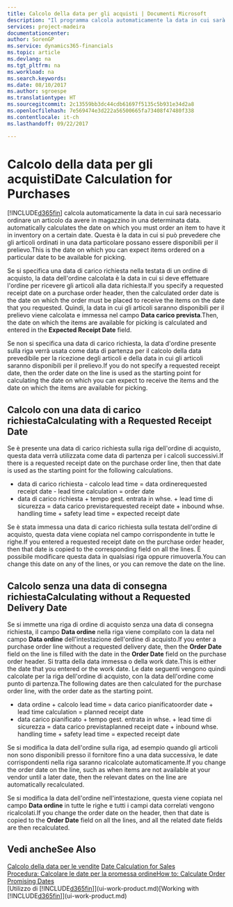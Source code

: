 ```yaml
---
title: Calcolo della data per gli acquisti | Documenti Microsoft
description: "Il programma calcola automaticamente la data in cui sarà necessario ordinare un articolo da avere in magazzino in una determinata data. Questa è la data in cui si può prevedere che gli articoli ordinati in una data particolare possano essere disponibili per il prelievo."
services: project-madeira
documentationcenter: 
author: SorenGP
ms.service: dynamics365-financials
ms.topic: article
ms.devlang: na
ms.tgt_pltfrm: na
ms.workload: na
ms.search.keywords: 
ms.date: 08/10/2017
ms.author: sgroespe
ms.translationtype: HT
ms.sourcegitcommit: 2c13559bb3dc44cdb61697f5135c5b931e34d2a8
ms.openlocfilehash: 7e569474e3d222a56500665fa73408f47480f338
ms.contentlocale: it-ch
ms.lasthandoff: 09/22/2017

---
```

# <a name="date-calculation-for-purchases"></a><span data-ttu-id="aa422-104">Calcolo della data per gli acquisti</span><span class="sxs-lookup"><span data-stu-id="aa422-104">Date Calculation for Purchases</span></span>
[!INCLUDE[d365fin](includes/d365fin_md.md)]<span data-ttu-id="aa422-105"> calcola automaticamente la data in cui sarà necessario ordinare un articolo da avere in magazzino in una determinata data.</span><span class="sxs-lookup"><span data-stu-id="aa422-105"> automatically calculates the date on which you must order an item to have it in inventory on a certain date.</span></span> <span data-ttu-id="aa422-106">Questa è la data in cui si può prevedere che gli articoli ordinati in una data particolare possano essere disponibili per il prelievo.</span><span class="sxs-lookup"><span data-stu-id="aa422-106">This is the date on which you can expect items ordered on a particular date to be available for picking.</span></span>  

<span data-ttu-id="aa422-107">Se si specifica una data di carico richiesta nella testata di un ordine di acquisto, la data dell'ordine calcolata è la data in cui si deve effettuare l'ordine per ricevere gli articoli alla data richiesta.</span><span class="sxs-lookup"><span data-stu-id="aa422-107">If you specify a requested receipt date on a purchase order header, then the calculated order date is the date on which the order must be placed to receive the items on the date that you requested.</span></span> <span data-ttu-id="aa422-108">Quindi, la data in cui gli articoli saranno disponibili per il prelievo viene calcolata e immessa nel campo **Data carico prevista**.</span><span class="sxs-lookup"><span data-stu-id="aa422-108">Then, the date on which the items are available for picking is calculated and entered in the **Expected Receipt Date** field.</span></span>  

<span data-ttu-id="aa422-109">Se non si specifica una data di carico richiesta, la data d'ordine presente sulla riga verrà usata come data di partenza per il calcolo della data prevedibile per la ricezione degli articoli e della data in cui gli articoli saranno disponibili per il prelievo.</span><span class="sxs-lookup"><span data-stu-id="aa422-109">If you do not specify a requested receipt date, then the order date on the line is used as the starting point for calculating the date on which you can expect to receive the items and the date on which the items are available for picking.</span></span>  

## <a name="calculating-with-a-requested-receipt-date"></a><span data-ttu-id="aa422-110">Calcolo con una data di carico richiesta</span><span class="sxs-lookup"><span data-stu-id="aa422-110">Calculating with a Requested Receipt Date</span></span>  
<span data-ttu-id="aa422-111">Se è presente una data di carico richiesta sulla riga dell'ordine di acquisto, questa data verrà utilizzata come data di partenza per i calcoli successivi.</span><span class="sxs-lookup"><span data-stu-id="aa422-111">If there is a requested receipt date on the purchase order line, then that date is used as the starting point for the following calculations.</span></span>  

- <span data-ttu-id="aa422-112">data di carico richiesta - calcolo lead time = data ordine</span><span class="sxs-lookup"><span data-stu-id="aa422-112">requested receipt date - lead time calculation = order date</span></span>  
- <span data-ttu-id="aa422-113">data di carico richiesta + tempo gest. entrata in whse. + lead time di sicurezza = data carico prevista</span><span class="sxs-lookup"><span data-stu-id="aa422-113">requested receipt date + inbound whse. handling time + safety lead time = expected receipt date</span></span>  

<span data-ttu-id="aa422-114">Se è stata immessa una data di carico richiesta sulla testata dell'ordine di acquisto, questa data viene copiata nel campo corrispondente in tutte le righe.</span><span class="sxs-lookup"><span data-stu-id="aa422-114">If you entered a requested receipt date on the purchase order header, then that date is copied to the corresponding field on all the lines.</span></span> <span data-ttu-id="aa422-115">È possibile modificare questa data in qualsiasi riga oppure rimuoverla.</span><span class="sxs-lookup"><span data-stu-id="aa422-115">You can change this date on any of the lines, or you can remove the date on the line.</span></span>  

## <a name="calculating-without-a-requested-delivery-date"></a><span data-ttu-id="aa422-116">Calcolo senza una data di consegna richiesta</span><span class="sxs-lookup"><span data-stu-id="aa422-116">Calculating without a Requested Delivery Date</span></span>  
<span data-ttu-id="aa422-117">Se si immette una riga di ordine di acquisto senza una data di consegna richiesta, il campo **Data ordine** nella riga viene compilato con la data nel campo **Data ordine** dell'intestazione dell'ordine di acquisto.</span><span class="sxs-lookup"><span data-stu-id="aa422-117">If you enter a purchase order line without a requested delivery date, then the **Order Date** field on the line is filled with the date in the **Order Date** field on the purchase order header.</span></span> <span data-ttu-id="aa422-118">Si tratta della data immessa o della work date.</span><span class="sxs-lookup"><span data-stu-id="aa422-118">This is either the date that you entered or the work date.</span></span> <span data-ttu-id="aa422-119">Le date seguenti vengono quindi calcolate per la riga dell'ordine di acquisto, con la data dell'ordine come punto di partenza.</span><span class="sxs-lookup"><span data-stu-id="aa422-119">The following dates are then calculated for the purchase order line, with the order date as the starting point.</span></span>  

- <span data-ttu-id="aa422-120">data ordine + calcolo lead time = data carico pianificato</span><span class="sxs-lookup"><span data-stu-id="aa422-120">order date + lead time calculation = planned receipt date</span></span>  
- <span data-ttu-id="aa422-121">data carico pianificato + tempo gest. entrata in whse. + lead time di sicurezza = data carico prevista</span><span class="sxs-lookup"><span data-stu-id="aa422-121">planned receipt date + inbound whse. handling time + safety lead time = expected receipt date</span></span>  

<span data-ttu-id="aa422-122">Se si modifica la data dell'ordine sulla riga, ad esempio quando gli articoli non sono disponibili presso il fornitore fino a una data successiva, le date corrispondenti nella riga saranno ricalcolate automaticamente.</span><span class="sxs-lookup"><span data-stu-id="aa422-122">If you change the order date on the line, such as when items are not available at your vendor until a later date, then the relevant dates on the line are automatically recalculated.</span></span>  

<span data-ttu-id="aa422-123">Se si modifica la data dell'ordine nell'intestazione, questa viene copiata nel campo **Data ordine** in tutte le righe e tutti i campi data correlati vengono ricalcolati.</span><span class="sxs-lookup"><span data-stu-id="aa422-123">If you change the order date on the header, then that date is copied to the **Order Date** field on all the lines, and all the related date fields are then recalculated.</span></span>  

## <a name="see-also"></a><span data-ttu-id="aa422-124">Vedi anche</span><span class="sxs-lookup"><span data-stu-id="aa422-124">See Also</span></span>  
 <span data-ttu-id="aa422-125">[Calcolo della data per le vendite](sales-date-calculation-for-sales.md) </span><span class="sxs-lookup"><span data-stu-id="aa422-125">[Date Calculation for Sales](sales-date-calculation-for-sales.md) </span></span>  
 [<span data-ttu-id="aa422-126">Procedura: Calcolare le date per la promessa ordine</span><span class="sxs-lookup"><span data-stu-id="aa422-126">How to: Calculate Order Promising Dates</span></span>](sales-how-to-calculate-order-promising-dates.md)  
 <span data-ttu-id="aa422-127">[Utilizzo di [!INCLUDE[d365fin](includes/d365fin_md.md)]](ui-work-product.md)</span><span class="sxs-lookup"><span data-stu-id="aa422-127">[Working with [!INCLUDE[d365fin](includes/d365fin_md.md)]](ui-work-product.md)</span></span>

